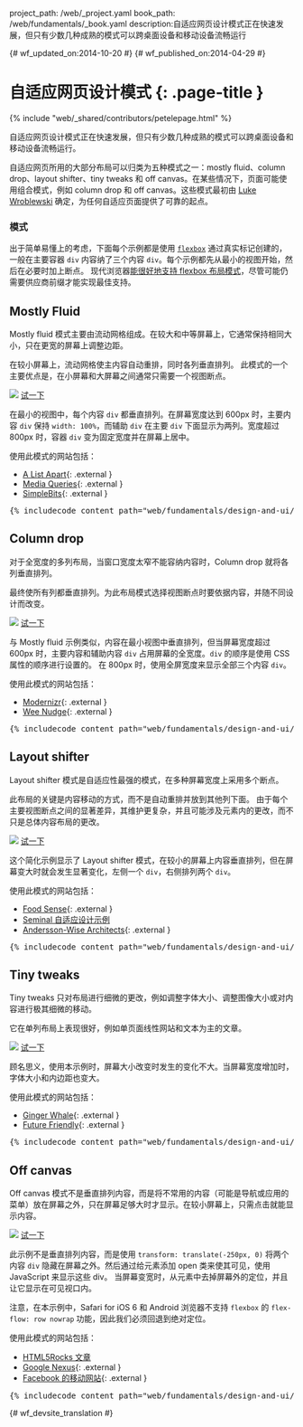 project_path: /web/_project.yaml
book_path: /web/fundamentals/_book.yaml
description:自适应网页设计模式正在快速发展，但只有少数几种成熟的模式可以跨桌面设备和移动设备流畅运行

{# wf_updated_on:2014-10-20 #}
{# wf_published_on:2014-04-29 #}

# 自适应网页设计模式 {: .page-title }

{% include "web/_shared/contributors/petelepage.html" %}

自适应网页设计模式正在快速发展，但只有少数几种成熟的模式可以跨桌面设备和移动设备流畅运行。

自适应网页所用的大部分布局可以归类为五种模式之一：mostly fluid、column drop、layout shifter、tiny tweaks 和 off canvas。在某些情况下，页面可能使用组合模式，例如 column drop 和 off canvas。这些模式最初由 [Luke Wroblewski](http://www.lukew.com/ff/entry.asp?1514) 确定，为任何自适应页面提供了可靠的起点。



### 模式

出于简单易懂上的考虑，下面每个示例都是使用 [`flexbox`](https://developer.mozilla.org/en-US/docs/Web/Guide/CSS/Flexible_boxes) 通过真实标记创建的，一般在主要容器 `div` 内容纳了三个内容 `div`。每个示例都先从最小的视图开始，然后在必要时加上断点。
现代浏览器[能很好地支持 flexbox 布局模式](http://caniuse.com/#search=flexbox)，尽管可能仍需要供应商前缀才能实现最佳支持。



## Mostly Fluid

Mostly fluid 模式主要由流动网格组成。在较大和中等屏幕上，它通常保持相同大小，只在更宽的屏幕上调整边距。



在较小屏幕上，流动网格使主内容自动重排，同时各列垂直排列。
此模式的一个主要优点是，在小屏幕和大屏幕之间通常只需要一个视图断点。



<img src="imgs/mostly-fluid.svg">
<a href="https://googlesamples.github.io/web-fundamentals/fundamentals/design-and-ui/responsive/mostly-fluid.html" class="button button-primary">试一下</a>

在最小的视图中，每个内容 `div` 都垂直排列。在屏幕宽度达到 600px 时，主要内容 `div` 保持 `width: 100%`，而辅助 `div` 在主要 `div` 下面显示为两列。宽度超过 800px 时，容器 `div` 变为固定宽度并在屏幕上居中。


使用此模式的网站包括：

 * [A List Apart](http://mediaqueri.es/ala/){: .external }
 * [Media Queries](http://mediaqueri.es/){: .external }
 * [SimpleBits](http://simplebits.com/){: .external }

<pre class="prettyprint">
{% includecode content_path="web/fundamentals/design-and-ui/responsive/_code/mostly-fluid.html" region_tag="mfluid" adjust_indentation="auto" %}
</pre>

## Column drop 

对于全宽度的多列布局，当窗口宽度太窄不能容纳内容时，Column drop 就将各列垂直排列。


最终使所有列都垂直排列。为此布局模式选择视图断点时要依据内容，并随不同设计而改变。



<img src="imgs/column-drop.svg">
<a href="https://googlesamples.github.io/web-fundamentals/fundamentals/design-and-ui/responsive/column-drop.html" class="button button-primary">试一下</a>

与 Mostly fluid 示例类似，内容在最小视图中垂直排列，但当屏幕宽度超过 600px 时，主要内容和辅助内容 `div` 占用屏幕的全宽度。`div` 的顺序是使用 CSS 属性的顺序进行设置的。
在 800px 时，使用全屏宽度来显示全部三个内容 `div`。


使用此模式的网站包括：

 * [Modernizr](https://modernizr.com/){: .external }
 * [Wee Nudge](http://weenudge.com/){: .external }

<pre class="prettyprint">
{% includecode content_path="web/fundamentals/design-and-ui/responsive/_code/column-drop.html" region_tag="cdrop" adjust_indentation="auto" %}
</pre>

## Layout shifter

Layout shifter 模式是自适应性最强的模式，在多种屏幕宽度上采用多个断点。


此布局的关键是内容移动的方式，而不是自动重排并放到其他列下面。
由于每个主要视图断点之间的显著差异，其维护更复杂，并且可能涉及元素内的更改，而不只是总体内容布局的更改。



<img src="imgs/layout-shifter.svg">
<a href="https://googlesamples.github.io/web-fundamentals/fundamentals/design-and-ui/responsive/layout-shifter.html" class="button button-primary">试一下</a>

这个简化示例显示了 Layout shifter 模式，在较小的屏幕上内容垂直排列，但在屏幕变大时就会发生显著变化，左侧一个 `div`，右侧排列两个 `div`。



使用此模式的网站包括：

 * [Food Sense](http://foodsense.is/){: .external }
 * [Seminal 自适应设计示例](http://alistapart.com/d/responsive-web-design/ex/ex-site-FINAL.html)
 * [Andersson-Wise Architects](http://www.anderssonwise.com/){: .external }

<pre class="prettyprint">
{% includecode content_path="web/fundamentals/design-and-ui/responsive/_code/layout-shifter.html" region_tag="lshifter" adjust_indentation="auto" %}
</pre>

## Tiny tweaks

Tiny tweaks 只对布局进行细微的更改，例如调整字体大小、调整图像大小或对内容进行极其细微的移动。


它在单列布局上表现很好，例如单页面线性网站和文本为主的文章。

<img src="imgs/tiny-tweaks.svg">
<a href="https://googlesamples.github.io/web-fundamentals/fundamentals/design-and-ui/responsive/tiny-tweaks.html" class="button button-primary">试一下</a>

顾名思义，使用本示例时，屏幕大小改变时发生的变化不大。当屏幕宽度增加时，字体大小和内边距也变大。


使用此模式的网站包括：

 * [Ginger Whale](http://gingerwhale.com/){: .external }
 * [Future Friendly](http://futurefriendlyweb.com/){: .external }

<pre class="prettyprint">
{% includecode content_path="web/fundamentals/design-and-ui/responsive/_code/tiny-tweaks.html" region_tag="ttweaks" adjust_indentation="auto" %}
</pre>


## Off canvas

Off canvas 模式不是垂直排列内容，而是将不常用的内容（可能是导航或应用的菜单）放在屏幕之外，只在屏幕足够大时才显示。在较小屏幕上，只需点击就能显示内容。




<img src="imgs/off-canvas.svg">
<a href="https://googlesamples.github.io/web-fundamentals/fundamentals/design-and-ui/responsive/off-canvas.html" class="button button-primary">试一下</a>

此示例不是垂直排列内容，而是使用 `transform: translate(-250px, 0)` 将两个内容 `div` 隐藏在屏幕之外。然后通过给元素添加 open 类来使其可见，使用 JavaScript 来显示这些 div。
当屏幕变宽时，从元素中去掉屏幕外的定位，并且让它显示在可见视口内。



注意，在本示例中，Safari for iOS 6 和 Android 浏览器不支持 `flexbox` 的 `flex-flow: row nowrap` 功能，因此我们必须回退到绝对定位。



使用此模式的网站包括：

 * [HTML5Rocks 文章](http://www.html5rocks.com/en/tutorials/developertools/async-call-stack/)
 * [Google Nexus](https://www.google.com/nexus/){: .external }
 * [Facebook 的移动网站](https://m.facebook.com/){: .external }

<pre class="prettyprint">
{% includecode content_path="web/fundamentals/design-and-ui/responsive/_code/off-canvas.html" region_tag="ocanvas" adjust_indentation="auto" %}
</pre>


{# wf_devsite_translation #}
